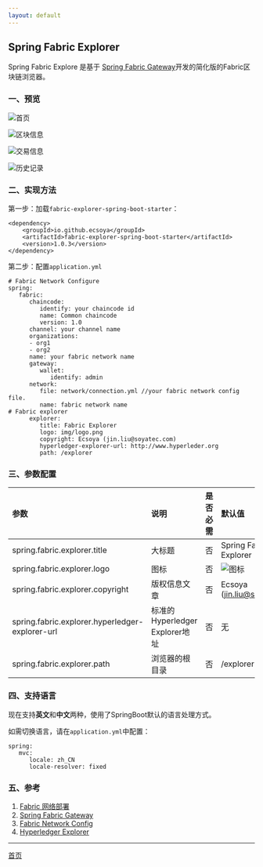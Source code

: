 ```yaml
---
layout: default
---
```


## Spring Fabric Explorer

Spring Fabric Explore 是基于 [Spring Fabric Gateway](https://ecsoya.github.io/fabric/pages/gateway.html)开发的简化版的Fabric区块链浏览器。

### 一、预览

![首页](https://ecsoya.github.io/fabric/img/explorer-1.png)

![区块信息](https://ecsoya.github.io/fabric/img/explorer-2.png)

![交易信息](https://ecsoya.github.io/fabric/img/explorer-3.png)

![历史记录](https://ecsoya.github.io/fabric/img/explorer-4.png)

### 二、实现方法

第一步：加载`fabric-explorer-spring-boot-starter`：

```
<dependency>
	<groupId>io.github.ecsoya</groupId>
	<artifactId>fabric-explorer-spring-boot-starter</artifactId>
	<version>1.0.3</version>
</dependency>
```

第二步：配置`application.yml`

```
# Fabric Network Configure      
spring:         
   fabric:
      chaincode: 
         identify: your chaincode id
         name: Common chaincode
         version: 1.0
      channel: your channel name
      organizations:
      - org1
      - org2
      name: your fabric network name
      gateway:
         wallet:
            identify: admin
      network:
         file: network/connection.yml //your fabric network config file.
         name: fabric network name
# Fabric explorer
      explorer: 
         title: Fabric Explorer
         logo: img/logo.png
         copyright: Ecsoya (jin.liu@soyatec.com)
         hyperledger-explorer-url: http://www.hyperleder.org
         path: /explorer
```

### 三、参数配置

| 参数          | 说明               | 是否必需 | 默认值 |
|:-------------|:-------------------|:------|:--------|
|spring.fabric.explorer.title|大标题|否|Spring Fabric Explorer|
|spring.fabric.explorer.logo|图标|否|![图标](https://ecsoya.github.io/fabric/img/camel.png)|
|spring.fabric.explorer.copyright|版权信息文章|否|Ecsoya (jin.liu@soyatec.com)|
|spring.fabric.explorer.hyperledger-explorer-url|标准的Hyperledger Explorer地址|否|无|
|spring.fabric.explorer.path|浏览器的根目录|否|/explorer|

### 四、支持语言

现在支持**英文**和**中文**两种，使用了SpringBoot默认的语言处理方式。

如需切换语言，请在`application.yml`中配置：

```
spring:
   mvc:
      locale: zh_CN
      locale-resolver: fixed
```

### 五、参考

1. [Fabric 网络部署](https://ecsoya.github.io/fabric/pages/network.html)
2. [Spring Fabric Gateway](https://ecsoya.github.io/fabric/pages/gateway.html)
3. [Fabric Network Config](https://ecsoya.github.io/fabric/pages/network-config.html)
4. [Hyperledger Explorer](https://www.hyperledger.org/projects/explorer)

* * * 

[首页](http://ecsoya.github.io/fabric)

